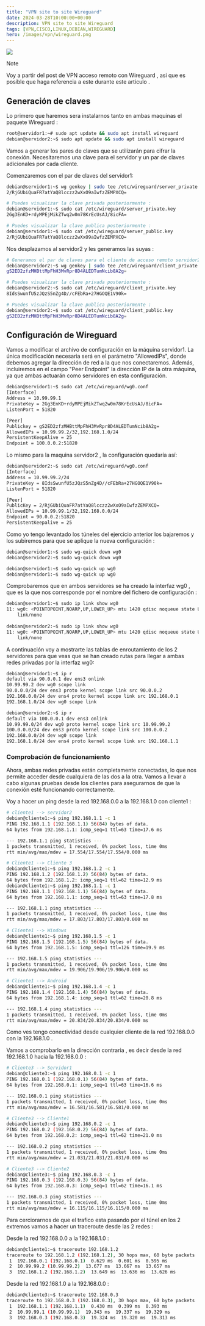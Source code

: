 ```yaml
---
title: "VPN site to site Wireguard"
date: 2024-03-28T10:00:00+00:00
description: VPN site to site Wireguard
tags: [VPN,CISCO,LINUX,DEBIAN,WIREGUARD]
hero: /images/vpn/wireguard.png
---
```




![](../img/Pastedimage20240114150833.png)

> [!NOTE]  
> Voy a partir del post de VPN acceso remoto con Wireguard , asi que es posible que haga referencia a este durante este articulo .

## Generación de claves

Lo primero que haremos sera instalarnos tanto en ambas maquinas el paquete Wireguard :

```bash
root@servidor1:~# sudo apt update && sudo apt install wireguard
debian@servidor2:~$ sudo apt update && sudo apt install wireguard
```

Vamos a generar los pares de claves que se utilizarán para cifrar la conexión. Necesitaremos una clave para el servidor y un par de  claves adicionales por cada cliente.

Comenzaremos con el par de claves del servidor1:

```bash
debian@servidor1:~$ wg genkey | sudo tee /etc/wireguard/server_private.key | wg pubkey | sudo tee /etc/wireguard/server_public.key
2/RjGUbiQuaFR7atYaQ8lcczz2wXxO9aIwfzZEMPXCQ=

# Puedes visualizar la clave privada posteriormente :
debian@servidor1:~$ sudo cat /etc/wireguard/server_private.key
2Gg3EnKD+rdyMPEjMikZTwq2w0m78KrEcUsAJ/8icFA=

# Puedes visualizar la clave publica posteriormente :
debian@servidor1:~$ sudo cat /etc/wireguard/server_public.key
2/RjGUbiQuaFR7atYaQ8lcczz2wXxO9aIwfzZEMPXCQ=

```

Nos desplazamos al servidor2 y les generamos las suyas  :

```bash
# Generamos el par de claves para el cliente de acceso remoto servidor2
debian@servidor2:~$ wg genkey | sudo tee /etc/wireguard/client_private.key | wg pubkey | sudo tee /etc/wireguard/client_public.key
gS2ED2zfzMHBttMpFhH3MvRpr8D4ALEDTumNcib8A2g=

# Puedes visualizar la clave privada posteriormente :
debian@servidor2:~$ sudo cat /etc/wireguard/client_private.key
8IdsSwunfU5zJQzS5nZg4D//cFEbRa+27HGOQE1V90k=

# Puedes visualizar la clave publica posteriormente :
debian@servidor2:~$ sudo cat /etc/wireguard/client_public.key
gS2ED2zfzMHBttMpFhH3MvRpr8D4ALEDTumNcib8A2g=
```

## Configuración de Wireguard

Vamos a modificar el archivo de configuración en la máquina servidor1. La única modificación necesaria será en el parámetro "AllowedIPs", donde debemos agregar la dirección de red a la que nos conectaremos. Además, incluiremos en el campo "Peer Endpoint" la dirección IP de la otra máquina, ya que ambas actuarán como servidores en esta configuración.

```bash
debian@servidor1:~$ sudo cat /etc/wireguard/wg0.conf
[Interface]
Address = 10.99.99.1
PrivateKey = 2Gg3EnKD+rdyMPEjMikZTwq2w0m78KrEcUsAJ/8icFA=
ListenPort = 51820

[Peer]
Publickey = gS2ED2zfzMHBttMpFhH3MvRpr8D4ALEDTumNcib8A2g=
AllowedIPs = 10.99.99.2/32,192.168.1.0/24
PersistentKeepAlive = 25
Endpoint = 100.0.0.2:51820
```

Lo mismo para la maquina servidor2 , la configuración quedaría así:

```bash
debian@servidor2:~$ sudo cat /etc/wireguard/wg0.conf
[Interface]
Address = 10.99.99.2/24
PrivateKey = 8IdsSwunfU5zJQzS5nZg4D//cFEbRa+27HGOQE1V90k=
ListenPort = 51820

[Peer]
PublicKey = 2/RjGUbiQuaFR7atYaQ8lcczz2wXxO9aIwfzZEMPXCQ=
AllowedIPs = 10.99.99.1/32,192.168.0.0/24
Endpoint = 90.0.0.2:51820
PersistentKeepalive = 25
```

Como yo tengo levantado los túneles del ejercicio anterior los bajaremos y los subiremos para que se aplique la nueva configuración : 

```bash
debian@servidor1:~$ sudo wg-quick down wg0
debian@servidor2:~$ sudo wg-quick down wg0

debian@servidor1:~$ sudo wg-quick up wg0
debian@servidor1:~$ sudo wg-quick up wg0
```

Comprobaremos que en ambos servidores se ha creado la interfaz wg0 , que es la que nos corresponde por el nombre del fichero de configuración : 

```bash
debian@servidor1:~$ sudo ip link show wg0
11: wg0: <POINTOPOINT,NOARP,UP,LOWER_UP> mtu 1420 qdisc noqueue state UNKNOWN mode DEFAULT group default qlen 1000
    link/none 
    
debian@servidor2:~$ sudo ip link show wg0
11: wg0: <POINTOPOINT,NOARP,UP,LOWER_UP> mtu 1420 qdisc noqueue state UNKNOWN mode DEFAULT group default qlen 1000
    link/none 
```

A continuación voy a mostrarte las tablas de enroutamiento de los 2 servidores para que veas que se han creado rutas para llegar a ambas redes privadas por la interfaz wg0: 

```bash
debian@servidor1:~$ ip r
default via 90.0.0.1 dev ens3 onlink 
10.99.99.2 dev wg0 scope link 
90.0.0.0/24 dev ens3 proto kernel scope link src 90.0.0.2 
192.168.0.0/24 dev ens4 proto kernel scope link src 192.168.0.1 
192.168.1.0/24 dev wg0 scope link 

debian@servidor2:~$ ip r
default via 100.0.0.1 dev ens3 onlink 
10.99.99.0/24 dev wg0 proto kernel scope link src 10.99.99.2 
100.0.0.0/24 dev ens3 proto kernel scope link src 100.0.0.2 
192.168.0.0/24 dev wg0 scope link 
192.168.1.0/24 dev ens4 proto kernel scope link src 192.168.1.1 
```

### Comprobación de funcionamiento
  
Ahora, ambas redes privadas están completamente conectadas, lo que nos permite acceder desde cualquiera de las dos a la otra. Vamos a llevar a cabo algunas pruebas desde los clientes para asegurarnos de que la conexión esté funcionando correctamente.

Voy a hacer un ping desde la red 192.168.0.0 a la 192.168.1.0 con cliente1 :

```bash
# cliente1 --> servidor2
debian@cliente1:~$ ping 192.168.1.1 -c 1
PING 192.168.1.1 (192.168.1.1) 56(84) bytes of data.
64 bytes from 192.168.1.1: icmp_seq=1 ttl=63 time=17.6 ms

--- 192.168.1.1 ping statistics ---
1 packets transmitted, 1 received, 0% packet loss, time 0ms
rtt min/avg/max/mdev = 17.554/17.554/17.554/0.000 ms

# Cliente1 --> Cliente 3
debian@cliente1:~$ ping 192.168.1.2 -c 1
PING 192.168.1.2 (192.168.1.2) 56(84) bytes of data.
64 bytes from 192.168.1.2: icmp_seq=1 ttl=62 time=12.9 ms
debian@cliente1:~$ ping 192.168.1.1 -c 1
PING 192.168.1.1 (192.168.1.1) 56(84) bytes of data.
64 bytes from 192.168.1.1: icmp_seq=1 ttl=63 time=17.8 ms

--- 192.168.1.1 ping statistics ---
1 packets transmitted, 1 received, 0% packet loss, time 0ms
rtt min/avg/max/mdev = 17.803/17.803/17.803/0.000 ms

# Cliente1 --> Windows
debian@cliente1:~$ ping 192.168.1.5 -c 1
PING 192.168.1.5 (192.168.1.5) 56(84) bytes of data.
64 bytes from 192.168.1.5: icmp_seq=1 ttl=126 time=19.9 ms

--- 192.168.1.5 ping statistics ---
1 packets transmitted, 1 received, 0% packet loss, time 0ms
rtt min/avg/max/mdev = 19.906/19.906/19.906/0.000 ms

# Cliente1 --> Android
debian@cliente1:~$ ping 192.168.1.4 -c 1
PING 192.168.1.4 (192.168.1.4) 56(84) bytes of data.
64 bytes from 192.168.1.4: icmp_seq=1 ttl=62 time=20.8 ms

--- 192.168.1.4 ping statistics ---
1 packets transmitted, 1 received, 0% packet loss, time 0ms
rtt min/avg/max/mdev = 20.834/20.834/20.834/0.000 ms
```

Como ves tengo conectividad desde cualquier cliente de la red 192.168.0.0 con la 192.168.1.0 .

Vamos a comprobarlo en la dirección contraria , es decir desde la red 192.168.1.0 hacia la 192.168.0.0 :

```bash
# Cliente3 --> Servidor1
debian@cliente3:~$ ping 192.168.0.1 -c 1
PING 192.168.0.1 (192.168.0.1) 56(84) bytes of data.
64 bytes from 192.168.0.1: icmp_seq=1 ttl=63 time=16.6 ms

--- 192.168.0.1 ping statistics ---
1 packets transmitted, 1 received, 0% packet loss, time 0ms
rtt min/avg/max/mdev = 16.581/16.581/16.581/0.000 ms

# Cliente3 --> Cliente1
debian@cliente3:~$ ping 192.168.0.2 -c 1
PING 192.168.0.2 (192.168.0.2) 56(84) bytes of data.
64 bytes from 192.168.0.2: icmp_seq=1 ttl=62 time=21.0 ms

--- 192.168.0.2 ping statistics ---
1 packets transmitted, 1 received, 0% packet loss, time 0ms
rtt min/avg/max/mdev = 21.031/21.031/21.031/0.000 ms

# Cliente3 --> Cliente2
debian@cliente3:~$ ping 192.168.0.3 -c 1
PING 192.168.0.3 (192.168.0.3) 56(84) bytes of data.
64 bytes from 192.168.0.3: icmp_seq=1 ttl=62 time=16.1 ms

--- 192.168.0.3 ping statistics ---
1 packets transmitted, 1 received, 0% packet loss, time 0ms
rtt min/avg/max/mdev = 16.115/16.115/16.115/0.000 ms
```

Para cerciorarnos de que el trafico esta pasando por el túnel en los 2 extremos vamos a hacer un traceroute desde las 2 redes :

Desde la red 192.168.0.0 a la 192.168.1.0 :

```bash
debian@cliente1:~$ traceroute 192.168.1.2
traceroute to 192.168.1.2 (192.168.1.2), 30 hops max, 60 byte packets
 1  192.168.0.1 (192.168.0.1)  0.629 ms  0.601 ms  0.595 ms
 2  10.99.99.2 (10.99.99.2)  13.677 ms  13.667 ms  13.657 ms
 3  192.168.1.2 (192.168.1.2)  13.649 ms  13.636 ms  13.626 ms
```

Desde la red 192.168.1.0 a la 192.168.0.0 :

```bash
debian@cliente3:~$ traceroute 192.168.0.3 
traceroute to 192.168.0.3 (192.168.0.3), 30 hops max, 60 byte packets
 1  192.168.1.1 (192.168.1.1)  0.430 ms  0.399 ms  0.393 ms
 2  10.99.99.1 (10.99.99.1)  19.343 ms  19.337 ms  19.329 ms
 3  192.168.0.3 (192.168.0.3)  19.324 ms  19.320 ms  19.313 ms
```

